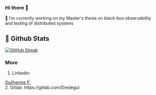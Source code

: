 ### Hi there 👋

🔭 I’m currently working on my Master's thesis on black-box observability and testing of distributed systems

## 🌱 Github Stats

<a href="https://git.io/streak-stats"><img src="https://streak-stats.demolab.com?user=Dredegui&theme=dark" alt="GitHub Streak" /></a>

### More

1. Linkedin:
<div class="badge-base LI-profile-badge" data-locale="pt_BR" data-size="medium" data-theme="dark" data-type="VERTICAL" data-vanity="guilherme-m-pascoal" data-version="v1"><a class="badge-base__link LI-simple-link" href="https://pt.linkedin.com/in/guilherme-m-pascoal?trk=profile-badge">Guilherme P.</a></div>
2. Gitlab: https://gitlab.com/Dredegui

